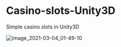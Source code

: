 # Casino-slots-Unity3D
Simple casino slots in Unity3D

![image_2021-03-04_01-49-10](https://user-images.githubusercontent.com/57559998/109888330-610a4880-7c94-11eb-9d24-4914e1ef03dd.png)
